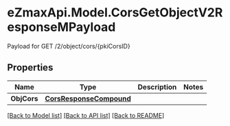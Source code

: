 # eZmaxApi.Model.CorsGetObjectV2ResponseMPayload
Payload for GET /2/object/cors/{pkiCorsID}

## Properties

Name | Type | Description | Notes
------------ | ------------- | ------------- | -------------
**ObjCors** | [**CorsResponseCompound**](CorsResponseCompound.md) |  | 

[[Back to Model list]](../README.md#documentation-for-models) [[Back to API list]](../README.md#documentation-for-api-endpoints) [[Back to README]](../README.md)

